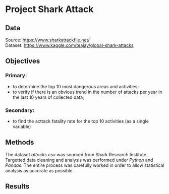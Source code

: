 # Project Shark Attack #

## Data ##
Source: https://www.sharkattackfile.net/ <br />
Dataset: https://www.kaggle.com/teajay/global-shark-attacks <br />

## Objectives
### Primary: ###
* to determine the top 10 most dangerous areas and activities;
* to verify if there is an obvious trend in the number of attacks per year in the last 10 years of collected data; <br />

### Secondary: ###
* to find the acttack fatality rate for the top 10 activities (as a single variable) <br />

## Methods ##
The dataset *attacks.csv* was sourced from Shark Research Institute. Targetted data cleaning and analysis was performed under *Python* and *Pandas*. The entire process was carefully worked in order to allow statistical analysis as accurate as possible.

## Results ##


